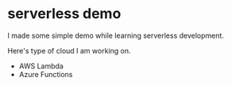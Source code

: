 # serverless demo
I made some simple demo while learning serverless development.

Here's type of cloud I am working on.
- AWS Lambda
- Azure Functions
